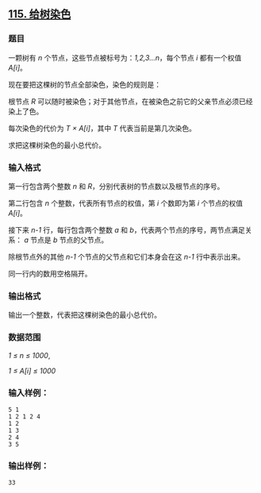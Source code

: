## [115. 给树染色](https://www.acwing.com/problem/content/117/)

### 题目

一颗树有 *n* 个节点，这些节点被标号为：*1,2,3…n*，每个节点 *i* 都有一个权值 *A[i]*。

现在要把这棵树的节点全部染色，染色的规则是：

根节点 *R* 可以随时被染色；对于其他节点，在被染色之前它的父亲节点必须已经染上了色。

每次染色的代价为 *T × A[i]*，其中 *T* 代表当前是第几次染色。

求把这棵树染色的最小总代价。

### 输入格式

第一行包含两个整数 *n* 和 *R*，分别代表树的节点数以及根节点的序号。

第二行包含 *n* 个整数，代表所有节点的权值，第 *i* 个数即为第 *i* 个节点的权值 *A[i]*。

接下来 *n-1* 行，每行包含两个整数 *a* 和 *b*，代表两个节点的序号，两节点满足关系： *a* 节点是 *b* 节点的父节点。

除根节点外的其他 *n-1* 个节点的父节点和它们本身会在这 *n-1* 行中表示出来。

同一行内的数用空格隔开。

### 输出格式

输出一个整数，代表把这棵树染色的最小总代价。

### 数据范围

*1 ≤ n ≤ 1000*,

*1 ≤ A[i] ≤ 1000*

### 输入样例：

```
5 1
1 2 1 2 4
1 2
1 3
2 4
3 5
```

### 输出样例：

```
33
```

